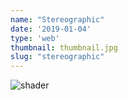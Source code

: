 ```yaml
---
name: "Stereographic"
date: '2019-01-04'
type: 'web'
thumbnail: thumbnail.jpg
slug: "stereographic"
---
```


![shader](stereographic.gif)